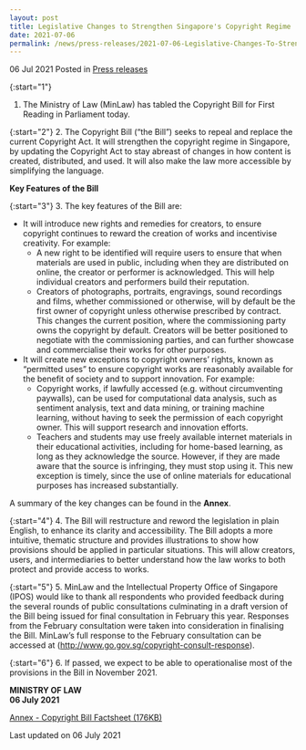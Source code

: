 ```yaml
---
layout: post
title: Legislative Changes to Strengthen Singapore's Copyright Regime
date: 2021-07-06
permalink: /news/press-releases/2021-07-06-Legislative-Changes-To-Strengthen-Singapores-Copyright-Regime
---
```


06 Jul 2021 Posted in [Press releases](/news/press-releases)

{:start="1"}
1.	The Ministry of Law (MinLaw) has tabled the Copyright Bill for First Reading in Parliament today. 

{:start="2"}
2.	The Copyright Bill (“the Bill”) seeks to repeal and replace the current Copyright Act. It will strengthen the copyright regime in Singapore, by updating the Copyright Act to stay abreast of changes in how content is created, distributed, and used. It will also make the law more accessible by simplifying the language. 

**Key Features of the Bill**

{:start="3"}
3.	The key features of the Bill are:
<ul class="lower-alpha">
 <li>It will introduce new rights and remedies for creators, to ensure copyright continues to reward the creation of works and incentivise creativity. For example:
  <ul class="disc">
  <li>A new right to be identified will require users to ensure that when materials are used in public, including when they are distributed on online, the creator or performer is acknowledged. This will help individual creators and performers build their reputation.</li>
  <li>Creators of photographs, portraits, engravings, sound recordings and films, whether commissioned or otherwise, will by default be the first owner of copyright unless otherwise prescribed by contract. This changes the current position, where the commissioning party owns the copyright by default. Creators will be better positioned to negotiate with the commissioning parties, and can further showcase and commercialise their works for other purposes.</li>
 </ul>
 </li>
 <li>It will create new exceptions to copyright owners’ rights, known as “permitted uses” to ensure copyright works are reasonably available for the benefit of society and to support innovation. For example:
 <ul class="disc">
  <li>Copyright works, if lawfully accessed (e.g. without circumventing paywalls), can be used for computational data analysis, such as sentiment analysis, text and data mining, or training machine learning, without having to seek the permission of each copyright owner. This will support research and innovation efforts.</li>
  <li>Teachers and students may use freely available internet materials in their educational activities, including for home-based learning, as long as they acknowledge the source. However, if they are made aware that the source is infringing, they must stop using it. This new exception is timely, since the use of online materials for educational purposes has increased substantially.</li>
 </ul>
 </li>
</ul>

A summary of the key changes can be found in the **Annex**.

{:start="4"}
4.	The Bill will restructure and reword the legislation in plain English, to enhance its clarity and accessibility. The Bill adopts a more intuitive, thematic structure and provides illustrations to show how provisions should be applied in particular situations. This will allow creators, users, and intermediaries to better understand how the law works to both protect and provide access to works. 

{:start="5"}
5.	MinLaw and the Intellectual Property Office of Singapore (IPOS) would like to thank all respondents who provided feedback during the several rounds of public consultations culminating in a draft version of the Bill being issued for final consultation in February this year. Responses from the February consultation were taken into consideration in finalising the Bill. MinLaw’s full response to the February consultation can be accessed at (<a href="www.go.gov.sg/copyright-consult-response" target="new">http://www.go.gov.sg/copyright-consult-response</a>). 

{:start="6"}
6.	If passed, we expect to be able to operationalise most of the provisions in the Bill in November 2021. 


**MINISTRY OF LAW**<br>
**06 July 2021**

[Annex - Copyright Bill Factsheet (176KB)](/files/news/press-releases/2021/03/ANNEX-Copyright-Factsheet.pdf)<br>

<p class="right-side-updated">Last updated on 06 July 2021</p>
